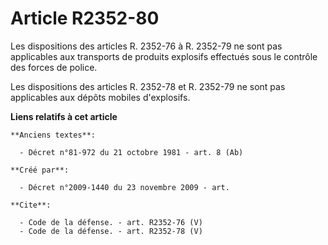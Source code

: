 # Article R2352-80

Les dispositions des articles R. 2352-76 à R. 2352-79 ne sont pas applicables aux transports de produits explosifs effectués
sous le contrôle des forces de police. 

Les dispositions des articles R. 2352-78 et R. 2352-79 ne sont pas applicables aux dépôts mobiles d'explosifs.

**Liens relatifs à cet article**

	**Anciens textes**:

	  - Décret n°81-972 du 21 octobre 1981 - art. 8 (Ab)

	**Créé par**:

	  - Décret n°2009-1440 du 23 novembre 2009 - art.

	**Cite**:

	  - Code de la défense. - art. R2352-76 (V)
	  - Code de la défense. - art. R2352-78 (V)
